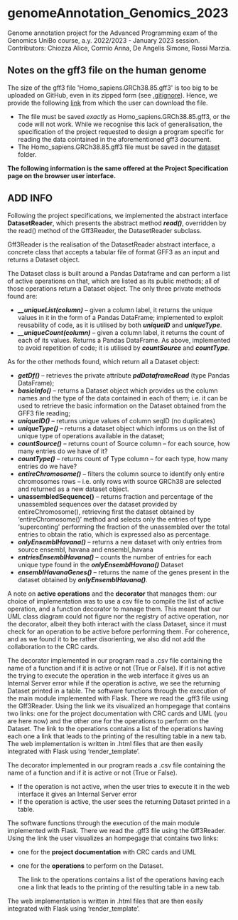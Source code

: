 # genomeAnnotation_Genomics_2023

Genome annotation project for the Advanced Programming exam of the Genomics UniBo course, a.y. 2022/2023 - January 2023 session. Contributors: Chiozza Alice, Cormio Anna, De Angelis Simone, Rossi Marzia.

## Notes on the gff3 file on the human genome
The size of the gff3 file 'Homo_sapiens.GRCh38.85.gff3' is too big to be uploaded on GitHub, even in its zipped form (see <a href = 'https://github.com/annacormio/genomeAnnotation_Genomics_2023/blob/master/.gitignore' target = '_blank'> .gitignore</a>). Hence, we provide the following <a href='https://drive.google.com/file/d/1P4nYtl_SYNegCbWsoR-syltB84WOyaOp/view' target = '_blank'> link</a> from which the user can download the file.

* The file must be saved <i>exactly</i> as Homo_sapiens.GRCh38.85.gff3, or the code will not work. While we recognise this lack of generalisation, the specification of the project requested to design a program specific for reading the data cointained in the aforementioned gff3 document.
* The Homo_sapiens.GRCh38.85.gff3 file must be saved in the <a href = 'https://github.com/annacormio/genomeAnnotation_Genomics_2023/tree/master/dataset' target="__blank"> dataset</a> folder.

<b> The following information is the same offered at the Project Specification page on the browser user interface. </b>

## ADD INFO 
 
Following the project specifications, we implemented the abstract interface <b>DatasetReader</b>, which presents the abstract method <i><b>read()</i></b>, overridden by the read() method of the Gff3Reader, the DatasetReader subclass. 

Gff3Reader is the realisation of the DatasetReader abstract interface, a concrete class that accepts a tabular file of format GFF3 as an input and returns a Dataset object. 

The Dataset class is built around a Pandas Dataframe and can perform a list of active operations on that, which are listed as its public methods; all of those operations return a Dataset object. 
The only three private methods found are: 
*	<b><i>__uniqueList(column)</b></i> – given a column label, it returns the unique values in it in the form of a Pandas DataFrame; 
    implemented to exploit reusability of code, as it is utilised by both <i><b>uniqueID</i></b> and <i><b>uniqueType</i></b>. 
* <b><i>__uniqueCount(column)</b></i> – given a column label, it returns the count of each of its values. Returns a Pandas DataFrame.
    As above, implemented to avoid repetition of code; it is utilised by <i><b>countSource</b></i> and <i><b>countType</i></b>.

As for the other methods found, which return all a Dataset object:
*	<b><i>getDf()</b></i> – retrieves the private attribute <i><b>pdDataframeRead</i></b> (type Pandas DataFrame);
*	<b><i>basicInfo()</b></i> – returns a Dataset object which provides us the column names and the type of the data contained in each of them; i.e. it can be used to retrieve the basic information on the Dataset obtained from the GFF3 file reading;
*	<b><i>uniqueID()</b></i> – returns unique values of column seqID (no duplicates)
*	<b><i>uniqueType()</b></i> – returns a dataset object which informs us on the list of unique type of operations available in the dataset;
*	<b><i>countSource()</b></i> – returns count of Source column – for each source, how many entries do we have of it?
*	<b><i>countType()</b></i> – returns count of Type column – for each type, how many entries do we have? 
*	<b><i>entireChromosome()</b></i> – filters the column source to identify only entire chromosomes rows – i.e. only rows with source GRCh38 are selected and returned as a new dataset object. 
*	<b>unassembledSequence()</b> – returns fraction and percentage of the unassembled sequences over the dataset provided by entireChromosome(), retrieving first the dataset obtained by ‘entireChromosome()’ method and selects only the entries of type ‘superconting’ performing the fraction of the unassembled over the total entries to obtain the ratio, which is expressed also as percentage.
*	<b><i>onlyEnsemblHavana()</b></i> – returns a new dataset with only entries from source ensembl, havana and ensembl_havana
*	<b><i>entriesEnsemblHavana()</b></i> – counts the number of entries for each unique type found in the <i><b>onlyEnsemblHavana()</b></i> Dataset
*	<b><i>ensemblHavanaGenes()</b></i> – returns the name of the genes present in the dataset obtained by <i><b>onlyEnsemblHavana()</b></i>.

A note on <b>active operations</b> and the <b>decorator</b> that manages them: our choice of implementation was to use a csv file to compile the list of active operation, and a function decorator to manage them. This meant that our UML class diagram could not figure nor the registry of active operation, nor the decorator, albeit they both interact with the class Dataset, since it must check for an operation to be active before performing them. For coherence, and as we found it to be rather disorienting, we also did not add the collaboration to the CRC cards.

The decorator implemented in our program read a .csv file containing the name of a function and if it is active or not (True or False). If it is not active the trying to execute the operation in the web interface it gives us an Internal Server error while if the operation is active, we see the returning Dataset printed in a table.
The software functions through the execution of the main module implemented with Flask. There we read the .gff3 file using the Gff3Reader. Using the link we its visualized an hompegage that contains two links: one for the project documentation with CRC cards and UML (you are here now) and the other one for the operations to perform on the Dataset. The link to the operations contains a list of the operations having each one a link that leads to the printing of the resulting table in a new tab. 
The web implementation is written in .html files that are then easily integrated with Flask using ‘render_template’.

The decorator implemented in our program reads a .csv file containing the name of a function and if it is active or not (True or False). 
* If the operation is not active, when the user tries to execute it in the web interface it gives an Internal Server error 
* If the operation is active, the user sees the returning Dataset printed in a table.


The software functions through the execution of the main module implemented with Flask. There we read the .gff3 file using the Gff3Reader. Using the link the user visualizes an hompegage that contains two links: 
* one for the <b>project documentation</b> with CRC cards and UML 
* one for the <b>operations</b> to perform on the Dataset.
    
    The link to the operations contains a list of the operations having each one a link that leads to the printing of the resulting table in a new tab. 
    
The web implementation is written in .html files that are then easily integrated with Flask using ‘render_template’.
